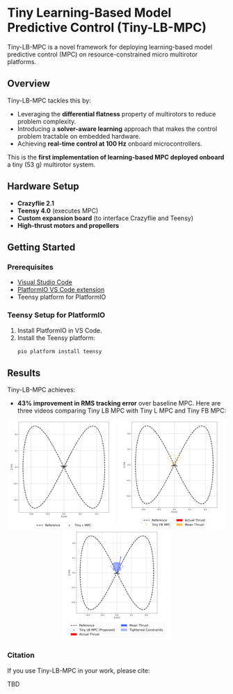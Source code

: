 # Tiny Learning-Based Model Predictive Control (Tiny-LB-MPC)

Tiny-LB-MPC is a novel framework for deploying learning-based model predictive control (MPC) on resource-constrained micro multirotor platforms.


## Overview

Tiny-LB-MPC tackles this by:
- Leveraging the **differential flatness** property of multirotors to reduce problem complexity.
- Introducing a **solver-aware learning** approach that makes the control problem tractable on embedded hardware.
- Achieving **real-time control at 100 Hz** onboard microcontrollers.

This is the **first implementation of learning-based MPC deployed onboard** a tiny (53 g) multirotor system.

## Hardware Setup

- **Crazyflie 2.1**
- **Teensy 4.0** (executes MPC)
- **Custom expansion board** (to interface Crazyflie and Teensy)
- **High-thrust motors and propellers**

## Getting Started

### Prerequisites

- [Visual Studio Code](https://code.visualstudio.com/)
- [PlatformIO VS Code extension](https://platformio.org/install/ide?install=vscode)
- Teensy platform for PlatformIO

### Teensy Setup for PlatformIO

1. Install PlatformIO in VS Code.
2. Install the Teensy platform:
   ```bash
   pio platform install teensy
   ```

## Results

Tiny-LB-MPC achieves:
- **43% improvement in RMS tracking error** over baseline MPC.
Here are three videos comparing Tiny LB MPC with Tiny L MPC and Tiny FB MPC:

<p align="center">
  <img src="media/Tiny L MPC.gif" width="250" alt="Tiny L MPC">
  <img src="media/Tiny FB MPC.gif" width="250" alt="Tiny FB MPC">
  <img src="media/Tiny LB MPC.gif" width="250" alt="Tiny LB MPC">
</p>

### Citation

If you use Tiny-LB-MPC in your work, please cite:

TBD
